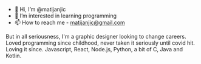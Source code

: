 - 👋 Hi, I’m @matijanjic
- 👀 I’m interested in learning programming
- 📫 How to reach me - matijanjic@gmail.com

But in all seriousness, I'm a graphic designer looking to change careers. Loved programming since childhood, never taken it seriously until covid hit. Loving it since.
Javascript, React, Node.js, Python, a bit of C, Java and Kotlin.

<!---
matijanjic/matijanjic is a ✨ special ✨ repository because its `README.md` (this file) appears on your GitHub profile.
You can click the Preview link to take a look at your changes.
--->
